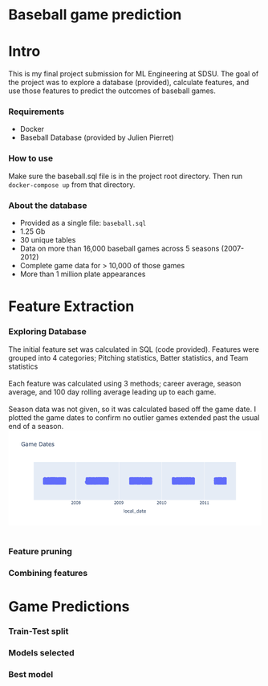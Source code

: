 # Baseball game prediction

# Intro

<p>
This is my final project submission for ML Engineering at SDSU. The goal of the project was to explore a database 
(provided), calculate features, and use those features to predict the outcomes of baseball games.
</p>

### Requirements

- Docker<br>
- Baseball Database (provided by Julien Pierret)

### How to use

Make sure the baseball.sql file is in the project root directory. Then run <code>docker-compose up</code> from that directory.

### About the database

- Provided as a single file: <code>baseball.sql</code>
- 1.25 Gb
- 30 unique tables
- Data on more than 16,000 baseball games across 5 seasons (2007-2012)
- Complete game data for > 10,000 of those games
- More than 1 million plate appearances

# Feature Extraction

### Exploring Database

The initial feature set was calculated in SQL (code provided). Features were grouped into 4 categories; Pitching statistics, Batter statistics, and Team statistics
<br><br>
Each feature was calculated using 3 methods; career average, season average, and 100 day rolling average leading up to each game.
<br><br>
Season data was not given, so it was calculated based off the game date. I plotted the game dates to confirm no outlier games extended past the usual end of a season.
<br>
![game dates plot](./images/game-dates.png?raw=true)
<br><br>

### Feature pruning

### Combining features

# Game Predictions

### Train-Test split

### Models selected

### Best model

###
